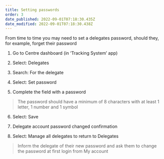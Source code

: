 ```yaml
---
title: Setting passwords
order: 3
date_published: 2022-09-01T07:18:30.435Z
date_modified: 2022-09-01T07:18:30.438Z
---
```

From time to time you may need to set a delegates password, should they, for example, forget their password​

1. Go to Centre dashboard (in ‘Tracking System’ app) ​

2. Select: Delegates​

3. Search: For the delegate​

4. Select: Set password ​

5. Complete the field with a password​

> The password should have a minimum of 8 characters with at least 1 letter, 1 number and 1 symbol​​

6. Select: Save ​

7. Delegate account password changed confirmation  ​

8. Select: Manage all delegates to return to Delegates ​

> Inform the delegate of their new password and ask them to change the password at first login from My account ​
